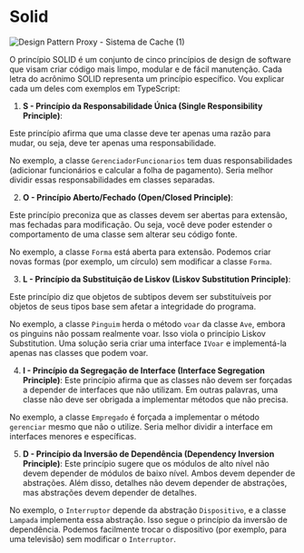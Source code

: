 # Solid

![Design Pattern Proxy - Sistema de Cache (1)](https://github.com/lucianobajr/software-architecture/assets/45442173/e27d8b11-e040-4ff0-a5d4-bb9f419eab74)

O princípio SOLID é um conjunto de cinco princípios de design de software que visam criar código mais limpo, modular e de fácil manutenção. Cada letra do acrônimo SOLID representa um princípio específico. Vou explicar cada um deles com exemplos em TypeScript:

01. **S - Princípio da Responsabilidade Única (Single Responsibility Principle)**:

Este princípio afirma que uma classe deve ter apenas uma razão para mudar, ou seja, deve ter apenas uma responsabilidade.

No exemplo, a classe `GerenciadorFuncionarios` tem duas responsabilidades (adicionar funcionários e calcular a folha de pagamento). Seria melhor dividir essas responsabilidades em classes separadas.

02. **O - Princípio Aberto/Fechado (Open/Closed Principle)**:

Este princípio preconiza que as classes devem ser abertas para extensão, mas fechadas para modificação. Ou seja, você deve poder estender o comportamento de uma classe sem alterar seu código fonte.


No exemplo, a classe `Forma` está aberta para extensão. Podemos criar novas formas (por exemplo, um círculo) sem modificar a classe `Forma`.

03. **L - Princípio da Substituição de Liskov (Liskov Substitution Principle)**:

Este princípio diz que objetos de subtipos devem ser substituíveis por objetos de seus tipos base sem afetar a integridade do programa.

No exemplo, a classe `Pinguim` herda o método `voar` da classe `Ave`, embora os pinguins não possam realmente voar. Isso viola o princípio Liskov Substitution. Uma solução seria criar uma interface `IVoar` e implementá-la apenas nas classes que podem voar.

04. **I - Princípio da Segregação de Interface (Interface Segregation Principle)**:
Este princípio afirma que as classes não devem ser forçadas a depender de interfaces que não utilizam. Em outras palavras, uma classe não deve ser obrigada a implementar métodos que não precisa.

No exemplo, a classe `Empregado` é forçada a implementar o método `gerenciar` mesmo que não o utilize. Seria melhor dividir a interface em interfaces menores e específicas.

05. **D - Princípio da Inversão de Dependência (Dependency Inversion Principle)**:
Este princípio sugere que os módulos de alto nível não devem depender de módulos de baixo nível. Ambos devem depender de abstrações. Além disso, detalhes não devem depender de abstrações, mas abstrações devem depender de detalhes.
  
No exemplo, o `Interruptor` depende da abstração `Dispositivo`, e a classe `Lampada` implementa essa abstração. Isso segue o princípio da inversão de dependência. Podemos facilmente trocar o dispositivo (por exemplo, para uma televisão) sem modificar o `Interruptor`.